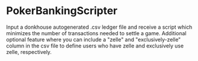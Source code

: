 # PokerBankingScripter
Input a donkhouse autogenerated .csv ledger file and receive a script which minimizes the number of transactions needed to settle a game. Additional optional feature where you can include a "zelle" and "exclusively-zelle" column in the csv file to define users who have zelle and exclusively use zelle, respectively. 
